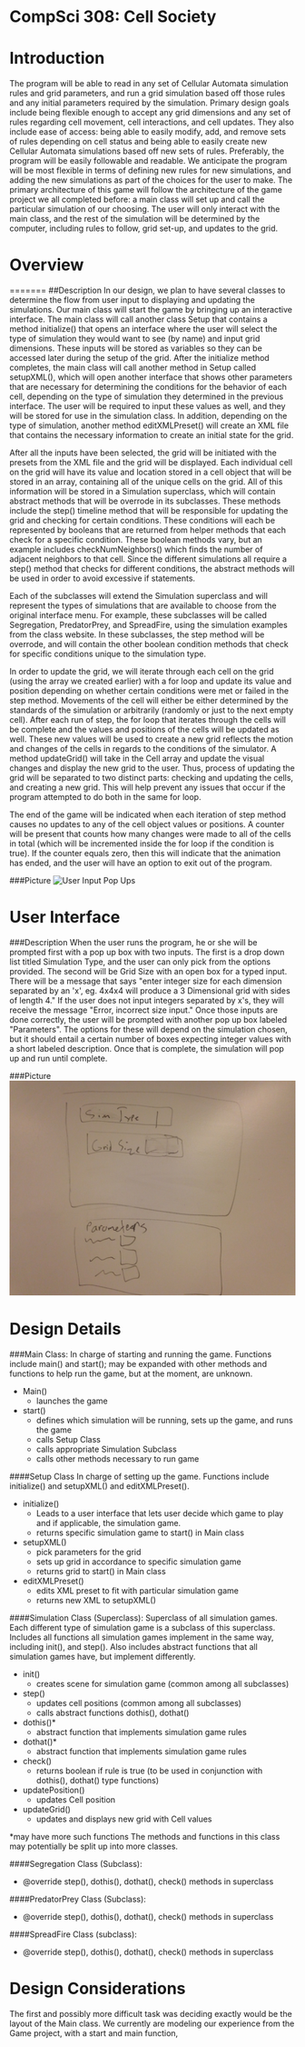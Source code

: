 CompSci 308: Cell Society
===================
Introduction
=======
The program will be able to read in any set of Cellular Automata simulation rules and grid parameters, and run a grid simulation based off those rules and any initial parameters required by the simulation. Primary design goals include being flexible enough to accept any grid dimensions and any set of rules regarding cell movement, cell interactions, and cell updates. They also include ease of access: being able to easily modify, add, and remove sets of rules depending on cell status and being able to easily create new Cellular Automata simulations based off new sets of rules. Preferably, the program will be easily followable and readable. We anticipate the program will be most flexible in terms of defining new rules for new simulations, and adding the new simulations as part of the choices for the user to make. The primary architecture of this game will follow the architecture of the game project we all completed before: a main class will set up and call the particular simulation of our choosing. The user will only interact with the main class, and the rest of the simulation will be determined by the computer, including rules to follow, grid set-up, and updates to the grid.

Overview
=======

=======
##Description
In our design, we plan to have several classes to determine the flow from user input to displaying and updating the simulations. Our main class will start the game by bringing up an interactive interface. The main class will call another class Setup that contains a method initialize() that opens an interface where the user will select the type of simulation they would want to see (by name) and input grid dimensions. These inputs will be stored as variables so they can be accessed later during the setup of the grid. After the initialize method completes, the main class will call another method in Setup called setupXML(), which will open another interface that shows other parameters that are necessary for determining the conditions for the behavior of each cell, depending on the type of simulation they determined in the previous interface. The user will be required to input these values as well, and they will be stored for use in the simulation class. In addition, depending on the type of simulation, another method editXMLPreset() will create an XML file that contains the necessary information to create an initial state for the grid.

After all the inputs have been selected, the grid will be initiated with the presets from the XML file and the grid will be displayed. Each individual cell on the grid will have its value and location stored in a cell object that will be stored in an array, containing all of the unique cells on the grid. All of this information will be stored in a Simulation superclass, which will contain abstract methods that will be overrode in its subclasses. These methods include the step() timeline method that will be responsible for updating the grid and checking for certain conditions. These conditions will each be represented by booleans that are returned from helper methods that each check for a specific condition. These boolean methods vary, but an example includes checkNumNeighbors() which finds the number of adjacent neighbors to that cell. Since the different simulations all require a step() method that checks for different conditions, the abstract methods will be used in order to avoid excessive if statements.

Each of the subclasses will extend the Simulation superclass and will represent the types of simulations that are available to choose from the original interface menu. For example, these subclasses will be called Segregation, PredatorPrey, and SpreadFire, using the simulation examples from the class website. In these subclasses, the step method will be overrode, and will contain the other boolean condition methods that check for specific conditions unique to the simulation type. 

In order to update the grid, we will iterate through each cell on the grid (using the array we created earlier) with a for loop and update its value and position depending on whether certain conditions were met or failed in the step method. Movements of the cell will either be either determined by the standards of the simulation or arbitrarily (randomly or just to the next empty cell). After each run of step, the for loop that iterates through the cells will be complete and the values and positions of the cells will be updated as well. These new values will be used to create a new grid reflects the motion and changes of the cells in regards to the conditions of the simulator. A method updateGrid() will take in the Cell array and update the visual changes and display the new grid to the user. Thus, process of updating the grid will be separated to two distinct parts: checking and updating the cells, and creating a new grid. This will help prevent any issues that occur if the program attempted to do both in the same for loop.

The end of the game will be indicated when each iteration of step method causes no updates to any of the cell object values or positions. A counter will be present that counts how many changes were made to all of the cells in total (which will be incremented inside the for loop if the condition is true). If the counter equals zero, then this will indicate that the animation has ended, and the user will have an option to exit out of the program.


###Picture
![User Input Pop Ups](/Desktop/Map.jpg)

User Interface
=======
###Description
When the user runs the program, he or she will be prompted first with a pop up box
with two inputs.  The first is a drop down list titled Simulation Type, and the user can only pick from the options provided.  The second will be Grid Size with an open box for a typed input.  There will be a message that says "enter integer size for each dimension separated by an 'x', eg. 4x4x4 will produce a 3 Dimensional grid with sides of length 4."  If the user does not input integers separated by x's, they will receive the message "Error, incorrect size input."  Once those inputs are done correctly, the user will be prompted with another pop up box labeled "Parameters".  The options for these will depend on the simulation chosen, but it should entail a certain number of boxes expecting integer values with a short labeled description.  Once that is complete, the simulation will pop up and run until complete.

###Picture
![User Input Pop Ups](/Pictures/UserInterface.jpg)

Design Details
=======

###Main Class:
In charge of starting and running the game. Functions include main() and start(); may be expanded with other methods and functions to help run the game, but at the moment, are unknown.
	
 - Main()
	 - launches the game
 - start()
	 - defines which simulation will be running, sets up the game, and runs the game
	 - calls Setup Class
	 - calls appropriate Simulation Subclass
	 - calls other methods necessary to run game

####Setup Class
In charge of setting up the game. Functions include initialize() and setupXML() and editXMLPreset(). 

 - initialize()
	 - Leads to a user interface that lets user decide which game to play and if applicable, the simulation game.
	 - returns specific simulation game to start() in Main class
 - setupXML()
	 - pick parameters for the grid
	 - sets up grid in accordance to specific simulation game
	 - returns grid to start() in Main class
 - editXMLPreset()
	 - edits XML preset to fit with particular simulation game
	 - returns new XML to setupXML()

####Simulation Class (Superclass):
Superclass of all simulation games. Each different type of simulation game is a subclass of this superclass. Includes all functions all simulation games implement in the same way, including init(), and step(). Also includes abstract functions that all simulation games have, but implement differently.

 - init()
	 - creates scene for simulation game (common among all subclasses)
 - step()
	 - updates cell positions (common among all subclasses)
	 - calls abstract functions dothis(), dothat()
 - dothis()*
	 - abstract function that implements simulation game rules
 - dothat()*
	 - abstract function that implements simulation game rules
 - check()
	 - returns boolean if rule is true (to be used in conjunction with dothis(), dothat() type functions)
 - updatePosition()
 	 - updates Cell position
 - updateGrid()
 	 - updates and displays new grid with Cell values

*may have more such functions
The methods and functions in this class may potentially be split up into more classes.

####Segregation Class (Subclass):
 - @override step(), dothis(), dothat(), check() methods in superclass
 
####PredatorPrey Class (Subclass): 
 - @override step(), dothis(), dothat(), check() methods in superclass
 
####SpreadFire Class (subclass):
 - @override step(), dothis(), dothat(), check() methods in superclass

Design Considerations
=======
The first and possibly more difficult task was deciding exactly would be the layout of the Main class.  We currently are modeling our experience from the Game project, with a start and main function, 

